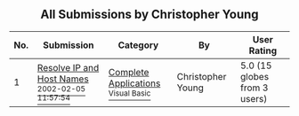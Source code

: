 ﻿<div align="center">

## All Submissions by Christopher Young

</div>

No.  | Submission | Category | By   | User Rating
---- | ---------- | -------- | ---- | -----------
1 | [Resolve IP and Host Names<br /><sup>2002-02-05 11:57:54</sup>](https://github.com/Planet-Source-Code/christopher-young-resolve-ip-and-host-names__1-31508) | [Complete Applications<br /><sup>Visual Basic</sup>](../ByCategory/complete-applications__1-27.md) | Christopher Young | 5.0 (15 globes from 3 users)

